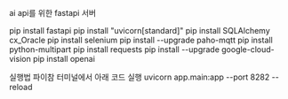 ai api를 위한 fastapi 서버

pip install fastapi
pip install "uvicorn[standard]"
pip install SQLAlchemy cx_Oracle
pip install selenium
pip install --upgrade paho-mqtt
pip install python-multipart
pip install requests
pip install --upgrade google-cloud-vision
pip install openai

실행법
파이참 터미널에서 아래 코드 실행
uvicorn app.main:app --port 8282 --reload
